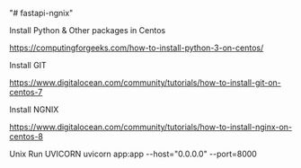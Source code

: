 "# fastapi-ngnix" 

Install Python & Other packages in Centos

https://computingforgeeks.com/how-to-install-python-3-on-centos/

Install GIT

https://www.digitalocean.com/community/tutorials/how-to-install-git-on-centos-7

Install NGNIX

https://www.digitalocean.com/community/tutorials/how-to-install-nginx-on-centos-8

Unix Run UVICORN
uvicorn app:app --host="0.0.0.0" --port=8000
